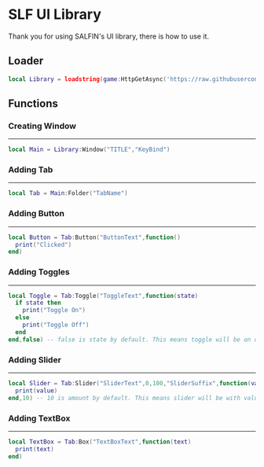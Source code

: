 # SLF UI Library

Thank you for using SALFIN's UI library, there is how to use it.

## Loader

```lua
local Library = loadstring(game:HttpGetAsync('https://raw.githubusercontent.com/MirroxGame/SLFLibrary/main/library.lua'))()
```

## Functions

### Creating Window
____
```lua
local Main = Library:Window("TITLE","KeyBind")
```

### Adding Tab
____
```lua
local Tab = Main:Folder("TabName")
```

### Adding Button
____
```lua
local Button = Tab:Button("ButtonText",function()
  print("Clicked")
end)
```

### Adding Toggles
____
```lua
local Toggle = Tab:Toggle("ToggleText",function(state)
  if state then
    print("Toggle On")
  else
    print("Toggle Off")
  end
end,false) -- false is state by default. This means toggle will be on or off when u execute the gui.
```

### Adding Slider
____
```lua
local Slider = Tab:Slider("SliderText",0,100,"SliderSuffix",function(value)  -- 0 (MinValue) | 100 (MaxValue)
  print(value)
end,10) -- 10 is amount by default. This means slider will be with value 10 when u execute the gui.
```

### Adding TextBox
____
```lua
local TextBox = Tab:Box("TextBoxText",function(text)
  print(text)
end)
```

